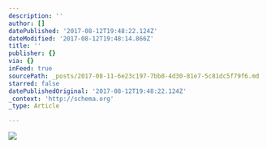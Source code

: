 ```yaml
---
description: ''
author: []
datePublished: '2017-08-12T19:48:22.124Z'
dateModified: '2017-08-12T19:48:14.866Z'
title: ''
publisher: {}
via: {}
inFeed: true
sourcePath: _posts/2017-08-11-6e23c197-7bb8-4d30-81e7-5c81dc5f79f6.md
starred: false
datePublishedOriginal: '2017-08-12T19:48:22.124Z'
_context: 'http://schema.org'
_type: Article

---
```

![](https://the-grid-user-content.s3-us-west-2.amazonaws.com/52db9389-4dc8-48ff-b5e9-f1a4057025f8.jpg)